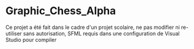 # Graphic_Chess_Alpha

Ce projet a été fait dans le cadre d'un projet scolaire, ne pas modifier ni re-utiliser sans autorisation, SFML requis dans une configuration de Visual Studio pour compiler
